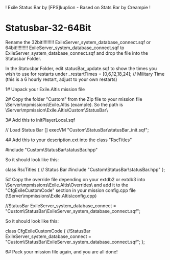 ! Exile Status Bar by [FPS]kuplion - Based on Stats Bar by Creampie !

# Statusbar-32-64Bit 
Rename the 32bit!!!!!!!!! ExileServer_system_database_connect.sqf or 64bit!!!!!!!!! ExileServer_system_database_connect.sqf to ExileServer_system_database_connect.sqf and drop the file into the Statusbar Folder.

In the Statusbar Folder, edit statusBar_update.sqf to show the times you wish to use for restarts under _restartTimes	= [0,6,12,18,24]; // Military Time (this is a 6 hourly restart, adjust to your own restarts)

1# Unpack your Exile.Altis mission file 

2# Copy the folder "Custom" from the Zip file to your mission file \Server\mpmissions\Exile.Altis (example). So the path is \Server\mpmission\Exile.Altis\Custom\StatusBar\

3# Add this to initPlayerLocal.sqf

// Load Status Bar
[] execVM "Custom\StatusBar\statusBar_init.sqf";

4# Add this to your description.ext into the class "RscTitles"

#include "Custom\StatusBar\statusBar.hpp" 

So it should look like this:

class RscTitles 
{     // Status Bar 
	#include "Custom\StatusBar\statusBar.hpp"
}; 

5# Copy the override file depending on your extdb2 or extdb3 into \Server\mpmissions\Exile.Altis\Overrides\ and add it to the "CfgExileCustomCode" section in your mission config.cpp file (\Server\mpmissions\Exile.Altis\config.cpp)

//StatusBar 
ExileServer_system_database_connect = "Custom\StatusBar\ExileServer_system_database_connect.sqf";

So it should look like this:

class CfgExileCustomCode { 
//StatusBar
ExileServer_system_database_connect = "Custom\StatusBar\ExileServer_system_database_connect.sqf";
}; 

6# Pack your mission file again, and you are all done!

